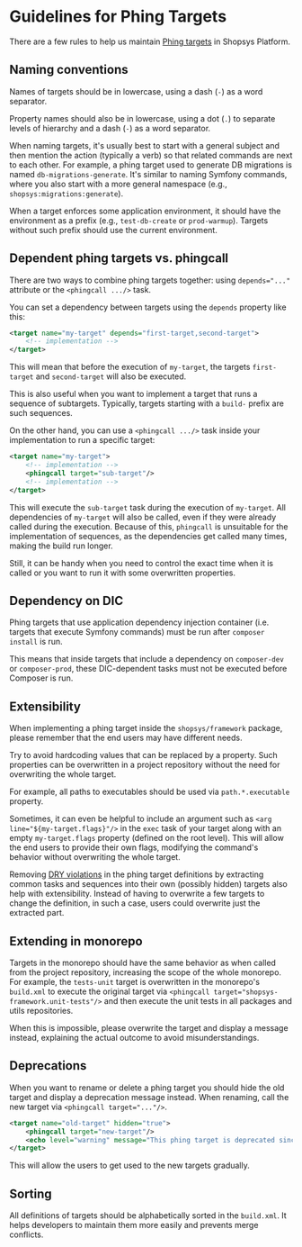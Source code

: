 # Guidelines for Phing Targets

There are a few rules to help us maintain [Phing targets](../introduction/console-commands-for-application-management-phing-targets.md) in Shopsys Platform.

## Naming conventions

Names of targets should be in lowercase, using a dash (`-`) as a word separator.

Property names should also be in lowercase, using a dot (`.`) to separate levels of hierarchy and a dash (`-`) as a word separator.

When naming targets, it's usually best to start with a general subject and then mention the action (typically a verb) so that related commands are next to each other.
For example, a phing target used to generate DB migrations is named `db-migrations-generate`.
It's similar to naming Symfony commands, where you also start with a more general namespace (e.g., `shopsys:migrations:generate`).

When a target enforces some application environment, it should have the environment as a prefix (e.g., `test-db-create` or `prod-warmup`).
Targets without such prefix should use the current environment.

## Dependent phing targets vs. phingcall

There are two ways to combine phing targets together: using `depends="..."` attribute or the `<phingcall .../>` task.

You can set a dependency between targets using the `depends` property like this:

```xml
<target name="my-target" depends="first-target,second-target">
    <!-- implementation -->
</target>
```

This will mean that before the execution of `my-target`, the targets `first-target` and `second-target` will also be executed.

This is also useful when you want to implement a target that runs a sequence of subtargets.
Typically, targets starting with a `build-` prefix are such sequences.

On the other hand, you can use a `<phingcall .../>` task inside your implementation to run a specific target:

```xml
<target name="my-target">
    <!-- implementation -->
    <phingcall target="sub-target"/>
    <!-- implementation -->
</target>
```

This will execute the `sub-target` task during the execution of `my-target`.
All dependencies of `my-target` will also be called, even if they were already called during the execution.
Because of this, `phingcall` is unsuitable for the implementation of sequences, as the dependencies get called many times, making the build run longer.

Still, it can be handy when you need to control the exact time when it is called or you want to run it with some overwritten properties.

## Dependency on DIC

Phing targets that use application dependency injection container (i.e. targets that execute Symfony commands) must be run after `composer install` is run.

This means that inside targets that include a dependency on `composer-dev` or `composer-prod`, these DIC-dependent tasks must not be executed before Composer is run.

## Extensibility

When implementing a phing target inside the `shopsys/framework` package, please remember that the end users may have different needs.

Try to avoid hardcoding values that can be replaced by a property.
Such properties can be overwritten in a project repository without the need for overwriting the whole target.

For example, all paths to executables should be used via `path.*.executable` property.

Sometimes, it can even be helpful to include an argument such as `<arg line="${my-target.flags}"/>` in the `exec` task of your target along with an empty `my-target.flags` property (defined on the root level).
This will allow the end users to provide their own flags, modifying the command's behavior without overwriting the whole target.

Removing [DRY violations](./code-quality-principles.md#dont-repeat-yourself) in the phing target definitions by extracting common tasks and sequences into their own (possibly hidden) targets also help with extensibility.
Instead of having to overwrite a few targets to change the definition, in such a case, users could overwrite just the extracted part.

## Extending in monorepo

Targets in the monorepo should have the same behavior as when called from the project repository, increasing the scope of the whole monorepo.
For example, the `tests-unit` target is overwritten in the monorepo's `build.xml` to execute the original target via `<phingcall target="shopsys-framework.unit-tests"/>` and then execute the unit tests in all packages and utils repositories.

When this is impossible, please overwrite the target and display a message instead, explaining the actual outcome to avoid misunderstandings.

## Deprecations

When you want to rename or delete a phing target you should hide the old target and display a deprecation message instead.
When renaming, call the new target via `<phingcall target="..."/>`.

```xml
<target name="old-target" hidden="true">
    <phingcall target="new-target"/>
    <echo level="warning" message="This phing target is deprecated since Shopsys Platform X.Y.Z, use 'new-target' instead."/>
</target>
```

This will allow the users to get used to the new targets gradually.

## Sorting

All definitions of targets should be alphabetically sorted in the `build.xml`.
It helps developers to maintain them more easily and prevents merge conflicts.
